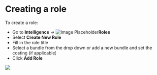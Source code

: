 # Creating a role

To create a role:

* Go to **Intelligence** -&gt; ![Image Placeholder](https://support.d4h.org/desk/file/10334087/image.png)**Roles**
* Select **Create New Role**
* Fill in the role title
* Select a bundle from the drop down or add a new bundle and set the costing \(if applicable\)
* Click **Add Role**

![](../../.gitbook/assets/creating-a-role.gif)


